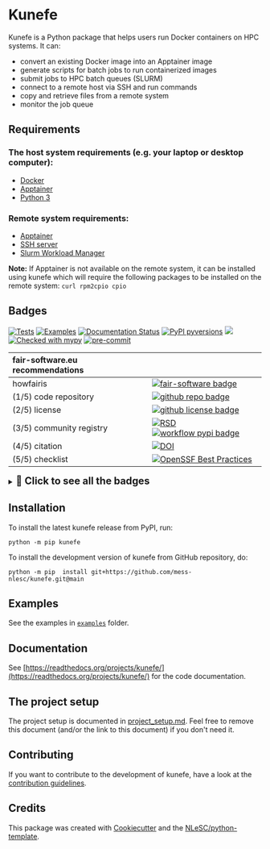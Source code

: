 # Kunefe

Kunefe is a Python package that helps users run Docker containers on HPC systems. It can:

- convert an existing Docker image into an Apptainer image
- generate scripts for batch jobs to run containerized images
- submit jobs to HPC batch queues (SLURM)
- connect to a remote host via SSH and run commands
- copy and retrieve files from a remote system
- monitor the job queue

## Requirements

### The host system requirements (e.g. your laptop or desktop computer):

- [Docker](https://docs.docker.com/engine/install/)
- [Apptainer](https://apptainer.org/docs/admin/main/installation.html)
- [Python 3](https://www.python.org/downloads/)

### Remote system requirements:

- [Apptainer](https://apptainer.org/docs/admin/main/installation.html)
- [SSH server](https://www.openssh.com/)
- [Slurm Workload Manager](https://slurm.schedmd.com/documentation.html)

**Note:** If Apptainer is not available on the remote system, it can be installed using kunefe which will require the following packages to be installed on the remote system: `curl rpm2cpio cpio`

## Badges

[![Tests](https://github.com/mess-nlesc/kunefe/actions/workflows/tests.yml/badge.svg)](https://github.com/mess-nlesc/kunefe/actions/workflows/tests.yml)
[![Examples](https://github.com/mess-nlesc/kunefe/actions/workflows/examples.yml/badge.svg)](https://github.com/mess-nlesc/kunefe/actions/workflows/examples.yml)
[![Documentation Status](https://readthedocs.org/projects/kunefe/badge/?version=latest)](https://kunefe.readthedocs.io/en/latest/?badge=latest)
[![PyPI pyversions](https://img.shields.io/pypi/pyversions/kunefe.svg)](https://pypi.python.org/pypi/kunefe/)
![](https://img.shields.io/badge/windows%20%7C%20macos%20%7C%20linux-grey)
[![Checked with mypy](http://www.mypy-lang.org/static/mypy_badge.svg)](http://mypy-lang.org/)
[![pre-commit](https://img.shields.io/badge/pre--commit-enabled-brightgreen?logo=pre-commit&logoColor=white)](https://github.com/pre-commit/pre-commit)

<!-- [![Code style: black](https://img.shields.io/badge/code%20style-black-000000.svg)](https://github.com/psf/black)
[![pydocstyle](https://img.shields.io/badge/pydocstyle-enabled-AD4CD3)](http://www.pydocstyle.org/en/stable/) -->


| fair-software.eu recommendations | |
| :-- | :--  |
| howfairis                          | [![fair-software badge](https://img.shields.io/badge/fair--software.eu-%E2%97%8F%20%20%E2%97%8F%20%20%E2%97%8F%20%20%E2%97%8F%20%20%E2%97%8B-yellow)](https://fair-software.eu) |
| (1/5) code repository              | [![github repo badge](https://img.shields.io/badge/github-repo-000.svg?logo=github&labelColor=gray&color=blue)](https://github.com/mess-nlesc/kunefe) |
| (2/5) license                      | [![github license badge](https://img.shields.io/github/license/mess-nlesc/kunefe)](https://github.com/mess-nlesc/kunefe) |
| (3/5) community registry           | [![RSD](https://img.shields.io/badge/rsd-kunefe-00a3e3.svg)](https://www.research-software.nl/software/kunefe) [![workflow pypi badge](https://img.shields.io/pypi/v/kunefe.svg?colorB=blue)](https://pypi.python.org/project/kunefe/) |
| (4/5) citation                     | [![DOI](https://zenodo.org/badge/DOI/10.5281/zenodo.10786467.svg)](https://zenodo.org/doi/10.5281/zenodo.10786467)
 | (5/5) checklist                    | [![OpenSSF Best Practices](https://www.bestpractices.dev/projects/8629/badge)](https://www.bestpractices.dev/projects/8629) |

<details>
<summary>
  <span style="font-size:1.4em; font-weight: bold;">
    🚀 Click to see all the badges
  </span>
</summary>
<br>

| Code quality | |
| :-- | :--  |
| Static analysis                    | [![workflow scq badge](https://sonarcloud.io/api/project_badges/measure?project=mess-nlesc_kunefe&metric=alert_status)](https://sonarcloud.io/dashboard?id=mess-nlesc_kunefe) [![Code Smells](https://sonarcloud.io/api/project_badges/measure?project=mess-nlesc_kunefe&metric=code_smells)](https://sonarcloud.io/summary/new_code?id=mess-nlesc_kunefe) [![Duplicated Lines (%)](https://sonarcloud.io/api/project_badges/measure?project=mess-nlesc_kunefe&metric=duplicated_lines_density)](https://sonarcloud.io/summary/new_code?id=mess-nlesc_kunefe) [![Reliability Rating](https://sonarcloud.io/api/project_badges/measure?project=mess-nlesc_kunefe&metric=reliability_rating)](https://sonarcloud.io/summary/new_code?id=mess-nlesc_kunefe) [![Technical Debt](https://sonarcloud.io/api/project_badges/measure?project=mess-nlesc_kunefe&metric=sqale_index)](https://sonarcloud.io/summary/new_code?id=mess-nlesc_kunefe) [![Maintainability Rating](https://sonarcloud.io/api/project_badges/measure?project=mess-nlesc_kunefe&metric=sqale_rating)](https://sonarcloud.io/summary/new_code?id=mess-nlesc_kunefe) [![Bugs](https://sonarcloud.io/api/project_badges/measure?project=mess-nlesc_kunefe&metric=bugs)](https://sonarcloud.io/summary/new_code?id=mess-nlesc_kunefe) [![Security Rating](https://sonarcloud.io/api/project_badges/measure?project=mess-nlesc_kunefe&metric=security_rating)](https://sonarcloud.io/summary/new_code?id=mess-nlesc_kunefe) [![Vulnerabilities](https://sonarcloud.io/api/project_badges/measure?project=mess-nlesc_kunefe&metric=vulnerabilities)](https://sonarcloud.io/summary/new_code?id=mess-nlesc_kunefe) |
| Coverage                           | [![workflow scc badge](https://sonarcloud.io/api/project_badges/measure?project=mess-nlesc_kunefe&metric=coverage)](https://sonarcloud.io/dashboard?id=mess-nlesc_kunefe) |


| **GitHub Actions**                 | &nbsp; |
| :-- | :--  |
| Build                              | [![build](https://github.com/mess-nlesc/kunefe/actions/workflows/build.yml/badge.svg)](https://github.com/mess-nlesc/kunefe/actions/workflows/build.yml) |
| Howfairis                              | [![build](https://github.com/mess-nlesc/kunefe/actions/workflows/howfairis.yml/badge.svg)](https://github.com/mess-nlesc/kunefe/actions/workflows/howfairis.yml) |
| Citation data consistency          | [![cffconvert](https://github.com/mess-nlesc/kunefe/actions/workflows/cffconvert.yml/badge.svg)](https://github.com/mess-nlesc/kunefe/actions/workflows/cffconvert.yml) |
| SonarCloud                         | [![sonarcloud](https://github.com/mess-nlesc/kunefe/actions/workflows/sonarcloud.yml/badge.svg)](https://github.com/mess-nlesc/kunefe/actions/workflows/sonarcloud.yml) |
| MarkDown link checker              | [![markdown-link-check](https://github.com/mess-nlesc/kunefe/actions/workflows/markdown-link-check.yml/badge.svg)](https://github.com/mess-nlesc/kunefe/actions/workflows/markdown-link-check.yml) |

</details>

## Installation

To install the latest kunefe release from PyPI, run:

```console
python -m pip kunefe
```

To install the development version of kunefe from GitHub repository, do:

```console
python -m pip  install git+https://github.com/mess-nlesc/kunefe.git@main
```

## Examples

See the examples in [`examples`](examples) folder.

## Documentation

See [https://readthedocs.org/projects/kunefe/](https://readthedocs.org/projects/kunefe/) for the code documentation.

## The project setup

The project setup is documented in [project_setup.md](project_setup.md). Feel free to remove this document (and/or the link to this document) if you don't need it.

## Contributing

If you want to contribute to the development of kunefe,
have a look at the [contribution guidelines](CONTRIBUTING.md).

## Credits

This package was created with [Cookiecutter](https://github.com/audreyr/cookiecutter) and the [NLeSC/python-template](https://github.com/NLeSC/python-template).
